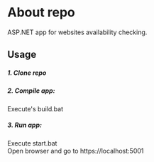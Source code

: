 # About repo
ASP.NET app for websites availability checking.

## Usage 
##### 1. Clone repo
##### 2. Compile app: 
Execute's build.bat
##### 3. Run app: 
Execute start.bat  
Open browser and go to https://localhost:5001 
